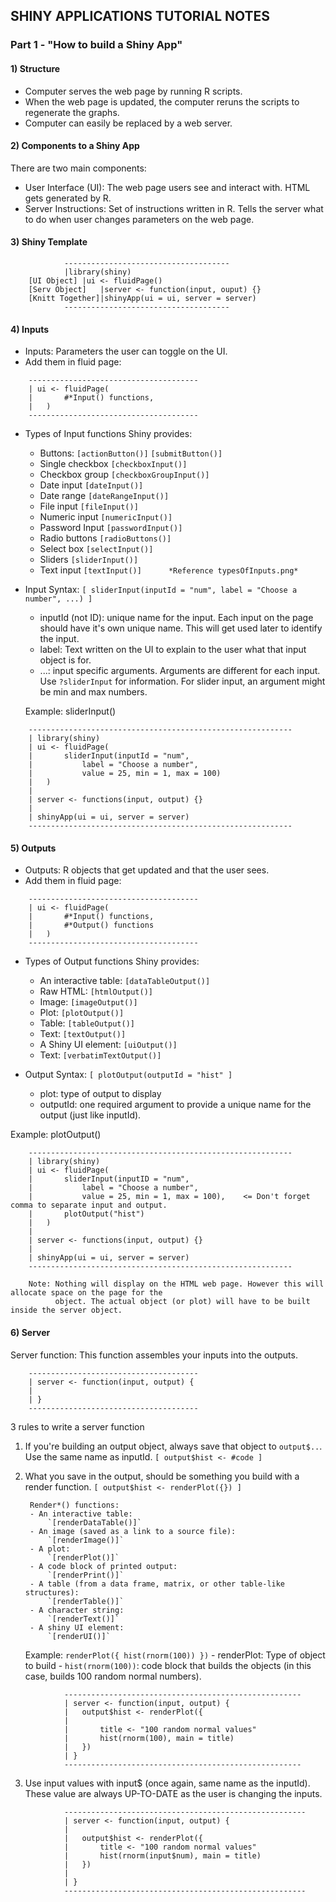 ## SHINY APPLICATIONS TUTORIAL NOTES
### Part 1 - "How to build a Shiny App"

#### 1) Structure

* Computer serves the web page by running R scripts.
* When the web page is updated, the computer reruns the scripts to regenerate the graphs.
* Computer can easily be replaced by a web server.



#### 2) Components to a Shiny App

 There are two main components:
 
* User Interface (UI): The web page users see and interact with. HTML gets generated by R.
* Server Instructions: Set of instructions written in R. Tells the server what to do when user changes parameters
				on the web page.



#### 3) Shiny Template
```
			-------------------------------------
			|library(shiny)
	[UI Object]	|ui <- fluidPage()
	[Serv Object]	|server <- function(input, ouput) {}
	[Knitt Together]|shinyApp(ui = ui, server = server)
			-------------------------------------
```


#### 4) Inputs
- Inputs: Parameters the user can toggle on the UI.
- Add them in fluid page:
```
	--------------------------------------
	| ui <- fluidPage(
	|		#*Input() functions,
	|	)
	--------------------------------------
```

- Types of Input functions Shiny provides:
	- Buttons:
		`[actionButton()]`
		`[submitButton()]`
	- Single checkbox
		`[checkboxInput()]`
	- Checkbox group
		`[checkboxGroupInput()]`
	- Date input
		`[dateInput()]`
	- Date range
		`[dateRangeInput()]`
	- File input
		`[fileInput()]`
	- Numeric input
		`[numericInput()]`
	- Password Input
		`[passwordInput()]`
	- Radio buttons
		`[radioButtons()]`
	- Select box
		`[selectInput()]`
	- Sliders
		`[sliderInput()]`
	- Text input
		`[textInput()]		*Reference typesOfInputs.png*`

- Input Syntax:
	`[ sliderInput(inputId = "num", label = "Choose a number", ...) ]`
	
	- inputId (not ID): unique name for the input. Each input on the page should have it's own unique name.
			    This will get used later to identify the input.
	- label: Text written on the UI to explain to the user what that input object is for.
	- ...: input specific arguments. Arguments are different for each input. Use `?sliderInput` for information.
	       For slider input, an argument might be min and max numbers.

	Example: sliderInput()
```
	-----------------------------------------------------------	
	| library(shiny)
	| ui <- fluidPage(
	|		sliderInput(inputId = "num",
	|			label = "Choose a number",
	|			value = 25, min = 1, max = 100)
	|	)
	|
	| server <- functions(input, output) {}
	|
	| shinyApp(ui = ui, server = server)
	-----------------------------------------------------------
```


#### 5) Outputs
- Outputs: R objects that get updated and that the user sees.
- Add them in fluid page:
```
	--------------------------------------
	| ui <- fluidPage(
	|		#*Input() functions,
	|		#*Output() functions
	|	)
	--------------------------------------
```

- Types of Output functions Shiny provides:
	- An interactive table:
		`[dataTableOutput()]`
	- Raw HTML:
		`[htmlOutput()]`
	- Image:
		`[imageOutput()]`
	- Plot:
		`[plotOutput()]`
	- Table:
		`[tableOutput()]`
	- Text:
		`[textOutput()]`
	- A Shiny UI element:
		`[uiOutput()]`
	- Text:
		`[verbatimTextOutput()]`
	
- Output Syntax:
	`[ plotOutput(outputId = "hist" ]`
	- plot: type of output to display
	- outputId: one required argument to provide a unique name for the output (just like inputId).

Example: plotOutput()
```
	-----------------------------------------------------------	
	| library(shiny)
	| ui <- fluidPage(
	|		sliderInput(inputID = "num",
	|			label = "Choose a number",
	|			value = 25, min = 1, max = 100),	<= Don't forget comma to separate input and output.
	|		plotOutput("hist")
	|	)
	|
	| server <- functions(input, output) {}
	|
	| shinyApp(ui = ui, server = server)
	-----------------------------------------------------------

	Note: Nothing will display on the HTML web page. However this will allocate space on the page for the
	      object. The actual object (or plot) will have to be built inside the server object.
```

#### 6) Server
Server function: This function assembles your inputs into the outputs.
```
	--------------------------------------
	| server <- function(input, output) {
	|
	| }
	--------------------------------------
```
3 rules to write a server function

1) If you're building an output object, always save that object to `output$..`. Use the same name as inputId.
		`[ output$hist <- #code ]`
2) What you save in the output, should be something you build with a render function.
		`[ output$hist <- renderPlot({}) ]`
		
		Render*() functions:
		- An interactive table:
			`[renderDataTable()]`
		- An image (saved as a link to a source file):
			`[renderImage()]`
		- A plot:
			`[renderPlot()]`
		- A code block of printed output:
			`[renderPrint()]`
		- A table (from a data frame, matrix, or other table-like structures):
			`[renderTable()]`
		- A character string:
			`[renderText()]`
		- A shiny UI element:
			`[renderUI()]`
	Example: `renderPlot({ hist(rnorm(100)) })`
			- renderPlot: Type of object to build
			- `hist(rnorm(100))`: code block that builds the objects (in this case, builds 100 random normal numbers).
```
			-----------------------------------------------------
			| server <- function(input, output) {
			|	output$hist <- renderPlot({
			|		
			|		title <- "100 random normal values"
			|		hist(rnorm(100), main = title)
			|	})
			| }
			-----------------------------------------------------
```

3) Use input values with input$ (once again, same name as the inputId). These value are always UP-TO-DATE as the user is changing the inputs.
	
```
			------------------------------------------------------
			| server <- function(input, output) {
			|
			|	output$hist <- renderPlot({
			|		title <- "100 random normal values"
			|		hist(rnorm(input$num), main = title)
			|	})
			|
			| }
			------------------------------------------------------
```
